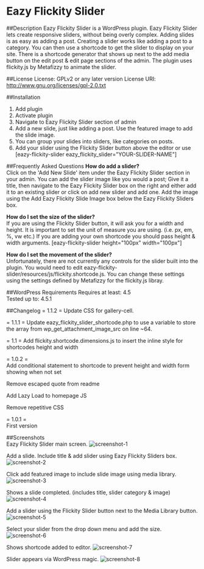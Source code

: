 # Eazy Flickity Slider
##Description
Eazy Flickity Slider is a WordPress plugin. Eazy Flickity Slider lets create responsive sliders, without being overly complex. Adding slides is as easy as adding a post. Creating a slider works like adding a post to a category. You can then use a shortcode to get the slider to display on your site. There is a shortcode generator that shows up next to the add media button on the edit post & edit page sections of the admin. The plugin uses flickity.js by Metafizzy to animate the slider. 

##License
License: GPLv2 or any later version
License URI: http://www.gnu.org/licenses/gpl-2.0.txt

##Installation
1. Add plugin 
2. Activate plugin
3. Navigate to Eazy Flickity Slider section of admin
4. Add a new slide, just like adding a post. Use the featured image to add the slide image. 
5. You can group your slides into sliders, like categories on posts.
7. Add your slider using the Flickity Slider button above the editor or use [eazy-flickity-slider  eazy_flickity_slider=\"YOUR-SLIDER-NAME\"]

##Frequently Asked Questions 
**How do add a slider?**  
Click on the 'Add New Slide' item under the Eazy Flickity Slider section in your admin. You can add the slider image like you would a post; Give it a title, then navigate to the Eazy Flickity Slider box on the right and either add it to an existing slider or click on add new slider and add one. Add the image using the Add Eazy Flickity Slide Image box below the Eazy Flickity Sliders box. 
  
**How do I set the size of the slider?**  
If you are using the Flickity Slider button, it will ask you for a width and height. It is important to set the unit of measure you are using. (i.e. px, em, %, vw etc.)
If you are adding your own shortcode you should pass height & width arguments. [eazy-flickity-slider height="100px" width="100px"] 
  
**How do I set the movement of the slider?**  
Unfortunately, there are not currently any controls for the slider built into the plugin. You would need to edit eazy-flickity-slider/resources/js/flickity.shortcode.js. You can change these settings using the settings defined by Metafizzy for the flickity.js libray.  

##WordPress Requirements
Requires at least: 4.5  
Tested up to: 4.5.1  

##Changelog
= 1.1.2 =
Update CSS for gallery-cell.

= 1.1.1 =
Update eazy_flickity_slider_shortcode.php to use a variable to store the array from wp_get_attachment_image_src on line ~64.

= 1.1 =
Add flickity.shortcode.dimensions.js to insert the inline style for shortcodes height and width

= 1.0.2 =  
Add conditional statement to shortcode to prevent height and width form showing when not set

Remove escaped quote from readme

Add Lazy Load to homepage JS

Remove repetitive CSS

= 1.0.1 =  
First version


##Screenshots  
Eazy Flickity Slider main screen.
![screenshot-1](https://cloud.githubusercontent.com/assets/6818209/15063482/3e3f2e80-1310-11e6-9409-6ed0ec8ac324.jpg)
  
Add a slide. Include title & add slider using Eazy Flickity Sliders box.
![screenshot-2](https://cloud.githubusercontent.com/assets/6818209/15063484/3e47b7da-1310-11e6-8259-819d781227a3.jpg)
  
Click add featured image to include slide image using media library.  
![screenshot-3](https://cloud.githubusercontent.com/assets/6818209/15063485/3e4c5e52-1310-11e6-8c74-5844ffde36dc.jpg)
  
Shows a slide completed. (includes title, slider category & image)
![screenshot-4](https://cloud.githubusercontent.com/assets/6818209/15063478/3e3a5856-1310-11e6-9fed-8ea80f25f680.jpg)
  
Add a slider using the Flickity Slider button next to the Media Library button.
![screenshot-5](https://cloud.githubusercontent.com/assets/6818209/15063479/3e3e0cf8-1310-11e6-8737-5f54e948aa62.jpg)
  
Select your slider from the drop down menu and add the size.
![screenshot-6](https://cloud.githubusercontent.com/assets/6818209/15063480/3e3ea44c-1310-11e6-9c7c-db2715b36f98.jpg)
  
Shows shortcode added to editor. 
![screenshot-7](https://cloud.githubusercontent.com/assets/6818209/15063481/3e3f07e8-1310-11e6-9135-15f285f65a97.jpg)
  
Slider appears via WordPress magic.
![screenshot-8](https://cloud.githubusercontent.com/assets/6818209/15063483/3e3f89de-1310-11e6-8e2e-f6fb5c42a236.jpg)